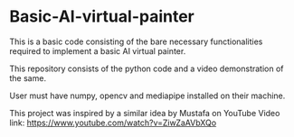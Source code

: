 # Basic-AI-virtual-painter

This is a basic code consisting of the bare necessary functionalities required to implement a basic AI virtual painter.

This repository consists of the python code and a video demonstration of the same.

User must have numpy, opencv and mediapipe installed on their machine.

This project was inspired by a similar idea by Mustafa on YouTube
Video link: https://www.youtube.com/watch?v=ZiwZaAVbXQo
